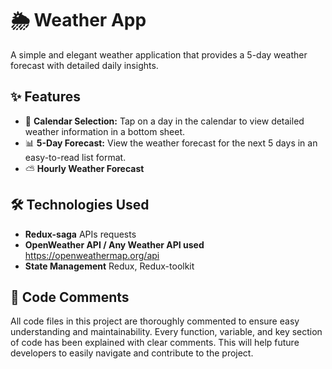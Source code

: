 # 🌦 Weather App

A simple and elegant weather application that provides a 5-day weather forecast with detailed daily insights.

## ✨ Features

- 📅 **Calendar Selection:** Tap on a day in the calendar to view detailed weather information in a bottom sheet.
- 📊 **5-Day Forecast:** View the weather forecast for the next 5 days in an easy-to-read list format.
- ⛅ **Hourly Weather Forecast**

## 🛠 Technologies Used

- **Redux-saga** APIs requests
- **OpenWeather API / Any Weather API used** https://openweathermap.org/api
- **State Management** Redux, Redux-toolkit


## 💬 Code Comments

All code files in this project are thoroughly commented to ensure easy understanding and maintainability. Every function, variable, and key section of code has been explained with clear comments. This will help future developers to easily navigate and contribute to the project.
